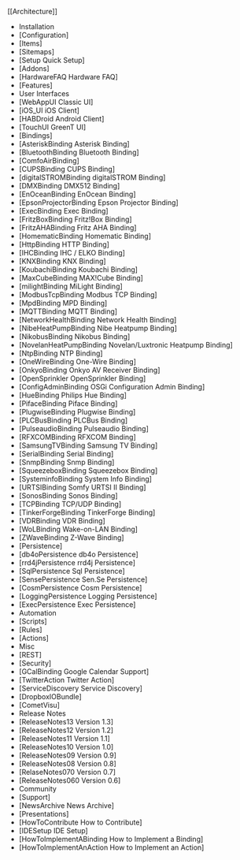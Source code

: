 [[Architecture]]
 * Installation
  * [Configuration]
   * [Items]
   * [Sitemaps]
  * [Setup Quick Setup]
  * [Addons]
  * [HardwareFAQ Hardware FAQ]
 * [Features]
  * User Interfaces
   * [WebAppUI Classic UI]
   * [iOS_UI iOS Client]
   * [HABDroid Android Client]
   * [TouchUI GreenT UI]
  * [Bindings]
   * [AsteriskBinding Asterisk Binding]
   * [BluetoothBinding Bluetooth Binding]
   * [ComfoAirBinding]
   * [CUPSBinding CUPS Binding]
   * [digitalSTROMBinding digitalSTROM Binding]
   * [DMXBinding DMX512 Binding]
   * [EnOceanBinding EnOcean Binding]
   * [EpsonProjectorBinding Epson Projector Binding]
   * [ExecBinding Exec Binding]
   * [FritzBoxBinding Fritz!Box Binding]
   * [FritzAHABinding Fritz AHA Binding]
   * [HomematicBinding Homematic Binding]
   * [HttpBinding HTTP Binding]
   * [IHCBinding IHC / ELKO Binding]
   * [KNXBinding KNX Binding]
   * [KoubachiBinding Koubachi Binding]
   * [MaxCubeBinding MAX!Cube Binding]
   * [milightBinding MiLight Binding]
   * [ModbusTcpBinding Modbus TCP Binding]
   * [MpdBinding MPD Binding]
   * [MQTTBinding MQTT Binding]
   * [NetworkHealthBinding Network Health Binding]
   * [NibeHeatPumpBinding Nibe Heatpump Binding]
   * [NikobusBinding Nikobus Binding]
   * [NovelanHeatPumpBinding Novelan/Luxtronic Heatpump Binding]
   * [NtpBinding NTP Binding]
   * [OneWireBinding One-Wire Binding]
   * [OnkyoBinding Onkyo AV Receiver Binding]
   * [OpenSprinkler OpenSprinkler Binding]
   * [ConfigAdminBinding OSGi Configuration Admin Binding]
   * [HueBinding Philips Hue Binding]
   * [PifaceBinding Piface Binding]
   * [PlugwiseBinding Plugwise Binding]
   * [PLCBusBinding PLCBus Binding]
   * [PulseaudioBinding Pulseaudio Binding]
   * [RFXCOMBinding RFXCOM Binding]
   * [SamsungTVBinding Samsung TV Binding]
   * [SerialBinding Serial Binding]
   * [SnmpBinding Snmp Binding]
   * [SqueezeboxBinding Squeezebox Binding]
   * [SysteminfoBinding System Info Binding]
   * [URTSIBinding Somfy URTSI II Binding]
   * [SonosBinding Sonos Binding]
   * [TCPBinding TCP/UDP Binding]
   * [TinkerForgeBinding TinkerForge Binding]
   * [VDRBinding VDR Binding]
   * [WoLBinding Wake-on-LAN Binding]
   * [ZWaveBinding Z-Wave Binding]
  * [Persistence]
   * [db4oPersistence db4o Persistence]
   * [rrd4jPersistence rrd4j Persistence]
   * [SqlPersistence Sql Persistence]
   * [SensePersistence Sen.Se Persistence]
   * [CosmPersistence Cosm Persistence]
   * [LoggingPersistence Logging Persistence]
   * [ExecPersistence Exec Persistence]
  * Automation
   * [Scripts]
   * [Rules]
   * [Actions]
  * Misc
   * [REST]
   * [Security]
   * [GCalBinding Google Calendar Support]
   * [TwitterAction Twitter Action]
   * [ServiceDiscovery Service Discovery]
   * [DropboxIOBundle]
   * [CometVisu]
 * Release Notes
  * [ReleaseNotes13 Version 1.3]
  * [ReleaseNotes12 Version 1.2]
  * [ReleaseNotes11 Version 1.1]
  * [ReleaseNotes10 Version 1.0]
  * [ReleaseNotes09 Version 0.9]
  * [ReleaseNotes08 Version 0.8]
  * [RelaseNotes070 Version 0.7]
  * [ReleaseNotes060 Version 0.6]
 * Community
  * [Support]
  * [NewsArchive News Archive]
  * [Presentations]
  * [HowToContribute How to Contribute]
  * [IDESetup IDE Setup]
  * [HowToImplementABinding How to Implement a Binding]
  * [HowToImplementAnAction How to Implement an Action]